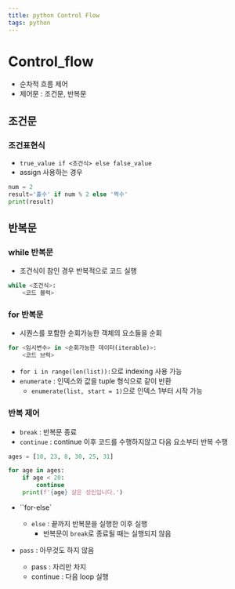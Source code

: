 ```yaml
---
title: python Control Flow
tags: python
---
```




# Control_flow

- 순차적 흐름 제어
- 제어문 : 조건문, 반복문



## 조건문

### 조건표현식

- `true_value if <조건식> else false_value`
- assign 사용하는 경우

```python
num = 2
result='홀수' if num % 2 else '짝수'
print(result)
```



## 반복문

### while 반복문

- 조건식이 참인 경우 반복적으로 코드 실행

```python
while <조건식>:
    <코드 블럭>
```

### for 반복문

- 시퀀스를 포함한 순회가능한 객체의 요소들을 순회

```python
for <임시변수> in <순회가능한 데이터(iterable)>:
    <코드 브럭>
```

- `for i in range(len(list)):`으로 indexing 사용 가능
- `enumerate` : 인덱스와 값을 tuple 형식으로 같이 반환
  - `enumerate(list, start = 1)`으로 인덱스 1부터 시작 가능

### 반복 제어

- `break` : 반복문 종료
- `continue` : continue 이후 코드를 수행하지않고 다음 요소부터 반복 수행

```python
ages = [10, 23, 8, 30, 25, 31]

for age in ages:
    if age < 20:
        continue
    print(f'{age} 살은 성인입니다.')
```

- ``for-else`
  - `else` : 끝까지 반복문을 실행한 이후 실행
    - 반복문이 `break`로 종료될 때는 실행되지 않음

- `pass` : 아무것도 하지 않음
  - pass : 자리만 차지
  - continue : 다음 loop 실행

